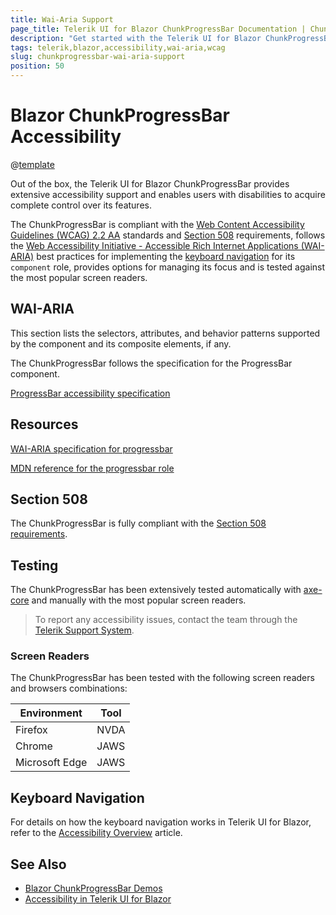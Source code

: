 ```yaml
---
title: Wai-Aria Support
page_title: Telerik UI for Blazor ChunkProgressBar Documentation | ChunkProgressBar Accessibility
description: "Get started with the Telerik UI for Blazor ChunkProgressBar and learn about its accessibility support for WAI-ARIA, Section 508, and WCAG 2.2."
tags: telerik,blazor,accessibility,wai-aria,wcag
slug: chunkprogressbar-wai-aria-support 
position: 50 
---
```


# Blazor ChunkProgressBar Accessibility

@[template](/_contentTemplates/common/parameters-table-styles.md#table-layout)



Out of the box, the Telerik UI for Blazor ChunkProgressBar provides extensive accessibility support and enables users with disabilities to acquire complete control over its features.


The ChunkProgressBar is compliant with the [Web Content Accessibility Guidelines (WCAG) 2.2 AA](https://www.w3.org/TR/WCAG22/) standards and [Section 508](https://www.section508.gov/) requirements, follows the [Web Accessibility Initiative - Accessible Rich Internet Applications (WAI-ARIA)](https://www.w3.org/WAI/ARIA/apg/) best practices for implementing the [keyboard navigation](#keyboard-navigation) for its `component` role, provides options for managing its focus and is tested against the most popular screen readers.

## WAI-ARIA


This section lists the selectors, attributes, and behavior patterns supported by the component and its composite elements, if any.


The ChunkProgressBar follows the specification for the ProgressBar component.

[ProgressBar accessibility specification]({{progressbar_a11y_link}})

## Resources

[WAI-ARIA specification for progressbar](https://www.w3.org/TR/wai-aria-1.2/#progressbar)

[MDN reference for the progressbar role](https://developer.mozilla.org/en-US/docs/Web/Accessibility/ARIA/Roles/progressbar_role#associated_wai-aria_roles_states_and_properties)

## Section 508


The ChunkProgressBar is fully compliant with the [Section 508 requirements](http://www.section508.gov/).

## Testing


The ChunkProgressBar has been extensively tested automatically with [axe-core](https://github.com/dequelabs/axe-core) and manually with the most popular screen readers.

> To report any accessibility issues, contact the team through the [Telerik Support System](https://www.telerik.com/account/support-center).

### Screen Readers


The ChunkProgressBar has been tested with the following screen readers and browsers combinations:

| Environment | Tool |
| ----------- | ---- |
| Firefox | NVDA |
| Chrome | JAWS |
| Microsoft Edge | JAWS |



## Keyboard Navigation

For details on how the keyboard navigation works in Telerik UI for Blazor, refer to the [Accessibility Overview](slug://accessibility-overview#keyboard-navigation) article.

## See Also

* [Blazor ChunkProgressBar Demos](https://demos.telerik.com/blazor-ui/chunkprogressbar/overview)
* [Accessibility in Telerik UI for Blazor](slug://accessibility-overview)